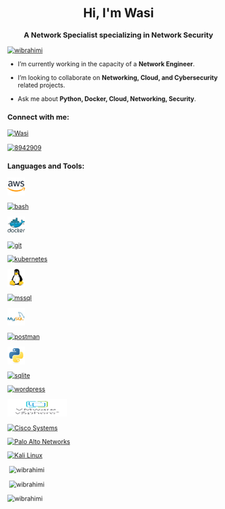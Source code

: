 <h1 align="center">Hi, I'm Wasi</h1>
<h3 align="center">A Network Specialist specializing in Network Security</h3>

<p align="left"> <a href="https://github.com/ryo-ma/github-profile-trophy"><img src="https://github-profile-trophy.vercel.app/?username=wibrahimi" alt="wibrahimi" /></a> </p>

- I’m currently working in the capacity of a **Network Engineer**.

- I’m looking to collaborate on **Networking, Cloud, and Cybersecurity** related projects.

- Ask me about **Python, Docker, Cloud, Networking, Security**.


<h3 align="left">Connect with me:</h3>
<p align="left">
 
 <a href="https://linkedin.com/in/wasiibrahimi" target="blank"> <img align="center" src="https://www.logo.wine/a/logo/LinkedIn/LinkedIn-Icon-Logo.wine.svg" alt="Wasi" height="40" width="40" /></a> 
 
<a href="https://stackoverflow.com/users/8942909" target="blank"><img align="center" src="https://raw.githubusercontent.com/rahuldkjain/github-profile-readme-generator/master/src/images/icons/Social/stack-overflow.svg" alt="8942909" height="30" width="40" /></a>
 
</p>

<h3 align="left">Languages and Tools:</h3>
<p align="left"> 

<a href="https://aws.amazon.com" target="_blank" rel="noreferrer"> <img src="https://raw.githubusercontent.com/devicons/devicon/master/icons/amazonwebservices/amazonwebservices-original-wordmark.svg" alt="aws" width="40" height="40"/> </a> 

<a href="https://www.gnu.org/software/bash/" target="_blank" rel="noreferrer"> <img src="https://www.vectorlogo.zone/logos/gnu_bash/gnu_bash-icon.svg" alt="bash" width="40" height="40"/> </a> 

<a href="https://www.docker.com/" target="_blank" rel="noreferrer"> <img src="https://raw.githubusercontent.com/devicons/devicon/master/icons/docker/docker-original-wordmark.svg" alt="docker" width="40" height="40"/> </a> 

<a href="https://git-scm.com/" target="_blank" rel="noreferrer"> <img src="https://www.vectorlogo.zone/logos/git-scm/git-scm-icon.svg" alt="git" width="40" height="40"/> </a> 
 
<a href="https://kubernetes.io" target="_blank" rel="noreferrer"> <img src="https://www.vectorlogo.zone/logos/kubernetes/kubernetes-icon.svg" alt="kubernetes" width="40" height="40"/> </a> 

<a href="https://www.linux.org/" target="_blank" rel="noreferrer"> <img src="https://raw.githubusercontent.com/devicons/devicon/master/icons/linux/linux-original.svg" alt="linux" width="40" height="40"/> </a> 

<a href="https://www.microsoft.com/en-us/sql-server" target="_blank" rel="noreferrer"> <img src="https://www.svgrepo.com/show/303229/microsoft-sql-server-logo.svg" alt="mssql" width="40" height="40"/> </a> 

<a href="https://www.mysql.com/" target="_blank" rel="noreferrer"> <img src="https://raw.githubusercontent.com/devicons/devicon/master/icons/mysql/mysql-original-wordmark.svg" alt="mysql" width="40" height="40"/> </a> 

<a href="https://postman.com" target="_blank" rel="noreferrer"> <img src="https://www.vectorlogo.zone/logos/getpostman/getpostman-icon.svg" alt="postman" width="40" height="40"/> </a> 

<a href="https://www.python.org" target="_blank" rel="noreferrer"> <img src="https://raw.githubusercontent.com/devicons/devicon/master/icons/python/python-original.svg" alt="python" width="40" height="40"/> </a> 

<a href="https://www.sqlite.org/" target="_blank" rel="noreferrer"> <img src="https://www.vectorlogo.zone/logos/sqlite/sqlite-icon.svg" alt="sqlite" width="40" height="40"/> </a> 

<a href="https://wordpress.com/" target="_blank" rel="noreferrer"> <img src="https://www.vectorlogo.zone/logos/wordpress/wordpress-icon.svg" alt="wordpress" width="40" height="40"/> </a> 
 
 <a href="https://www.vmware.com/products/vsphere.html" target="_blank" rel="noreferrer"> <img src="https://raw.githubusercontent.com/cncf/landscape/master/hosted_logos/vmware-vsphere.svg" alt="VMWarevSphere" width="135" height="40"/> </a> 
 
 <a href="https://www.cisco.com/" target="_blank" rel="noreferrer"> <img src="https://www.logo.wine/a/logo/Cisco_Systems/Cisco_Systems-Logo.wine.svg" alt="Cisco Systems" width="100" height="45"/> </a> 
 
 <a href="https://www.paloaltonetworks.com/" target="_blank" rel="noreferrer"> <img src="https://www.logo.wine/a/logo/Palo_Alto_Networks/Palo_Alto_Networks-Logo.wine.svg" alt="Palo Alto Networks" width="80" height="70"/> </a> 
 
 <a href="https://www.kali.org/" target="_blank" rel="noreferrer"> <img src="https://upload.vectorlogo.zone/logos/kali/images/99996646-d340-4b8f-b820-e25525048e9c.svg" alt="Kali Linux" width="60" height="60"/> </a> 

 
 </p>

<p>&nbsp;<img align="center" src="https://github-readme-stats.vercel.app/api/top-langs?username=wibrahimi&show_icons=true&locale=en&layout=compact" alt="wibrahimi" /></p>

<p>&nbsp;<img align="center" src="https://github-readme-stats.vercel.app/api?username=wibrahimi&show_icons=true&locale=en" alt="wibrahimi" /></p>

<p><img align="center" src="https://github-readme-streak-stats.herokuapp.com/?user=wibrahimi&" alt="wibrahimi" /></p>
